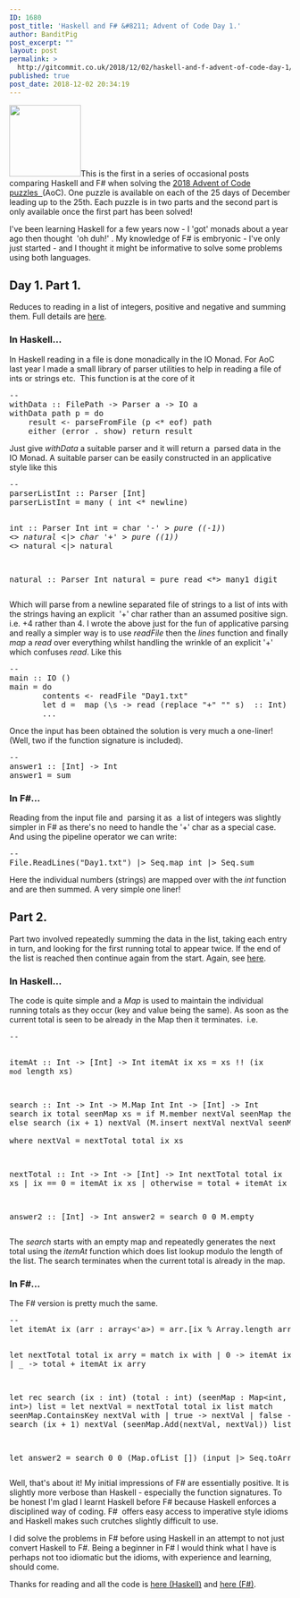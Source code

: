 ```yaml
---
ID: 1680
post_title: 'Haskell and F# &#8211; Advent of Code Day 1.'
author: BanditPig
post_excerpt: ""
layout: post
permalink: >
  http://gitcommit.co.uk/2018/12/02/haskell-and-f-advent-of-code-day-1/
published: true
post_date: 2018-12-02 20:34:19
---
```

<img class="alignnone size-full wp-image-317" src="http://gitcommit.co.uk/wp-content/uploads/2017/03/refresh.png" alt="" width="128" height="128" />This is the first in a series of occasional posts comparing Haskell and F# when solving the <a href="https://adventofcode.com/2018">2018 Advent of Code puzzles  </a>(AoC). One puzzle is available on each of the 25 days of December leading up to the 25th. Each puzzle is in two parts and the second part is only available once the first part has been solved!

I've been learning Haskell for a few years now - I 'got' monads about a year ago then thought  'oh duh!' . My knowledge of F# is embryonic - I've only just started - and I thought it might be informative to solve some problems using both languages.
<h2>Day 1. Part 1.</h2>
Reduces to reading in a list of integers, positive and negative and summing them. Full details are <a href="https://adventofcode.com/2018/day/1">here</a>.
<h3>In Haskell...</h3>
In Haskell reading in a file is done monadically in the IO Monad. For AoC  last year I made a small library of parser utilities to help in reading a file of ints or strings etc.  This function is at the core of it
<pre class="lang:haskell decode:true">--
withData :: FilePath -&gt; Parser a -&gt; IO a
withData path p = do
    result &lt;- parseFromFile (p &lt;* eof) path
    either (error . show) return result</pre>
Just give <em>withData</em> a suitable parser and it will return a  parsed data in the IO Monad. A suitable parser can be easily constructed in an applicative style like this
<pre class="lang:haskell decode:true ">--
parserListInt :: Parser [Int]
parserListInt = many ( int &lt;* newline)

int :: Parser Int
int = char '-' *&gt; pure ((-1)*) &lt;*&gt; natural &lt;|&gt; char '+' *&gt; pure ((1)*) &lt;*&gt; natural &lt;|&gt; natural

natural :: Parser Int
natural = pure read &lt;*&gt; many1 digit
</pre>
Which will parse from a newline separated file of strings to a list of ints with the strings having an explicit  '+' char rather than an assumed positive sign. i.e. +4 rather than 4. I wrote the above just for the fun of applicative parsing and really a simpler way is to use <em>readFile</em> then the <em>lines</em> function and finally <em>map</em> a <em>read</em> over everything whilst handling the wrinkle of an explicit '+' which confuses <em>read</em>. Like this
<pre class="lang:haskell decode:true ">--
main :: IO ()
main = do 
       contents &lt;- readFile "Day1.txt"
       let d =  map (\s -&gt; read (replace "+" "" s)  :: Int) $ lines contents
       ...</pre>
Once the input has been obtained the solution is very much a one-liner! (Well, two if the function signature is included).
<pre class="lang:haskell decode:true ">--
answer1 :: [Int] -&gt; Int
answer1 = sum</pre>
<h3>In F#...</h3>
Reading from the input file and  parsing it as  a list of integers was slightly simpler in F# as there's no need to handle the '+' char as a special case. And using the pipeline operator we can write:
<pre class="lang:haskell decode:true">--
File.ReadLines("Day1.txt") |&gt; Seq.map int |&gt; Seq.sum</pre>
Here the individual numbers (strings) are mapped over with the <em>int</em> function and are then summed. A very simple one liner!
<h2>Part 2.</h2>
Part two involved repeatedly summing the data in the list, taking each entry in turn, and looking for the first running total to appear twice. If the end of the list is reached then continue again from the start. Again, see <a href="https://adventofcode.com/2018/day/1">here</a>.
<h3>In Haskell...</h3>
The code is quite simple and a <em>Map</em> is used to maintain the individual running totals as they occur (key and value being the same). As soon as the current total is seen to be already in the Map then it terminates.  i.e.
<pre class="lang:haskell decode:true">--

itemAt :: Int -&gt; [Int] -&gt; Int
itemAt ix xs = xs !! (ix `mod` length xs)

search :: Int -&gt; Int -&gt; M.Map Int Int -&gt; [Int] -&gt; Int
search ix total seenMap xs = 
    if M.member nextVal seenMap
        then nextVal
        else search (ix + 1) nextVal (M.insert nextVal nextVal seenMap) xs  
        where nextVal = nextTotal total ix xs 
   
nextTotal :: Int -&gt; Int -&gt; [Int] -&gt; Int
nextTotal total ix xs 
    | ix == 0 = itemAt ix xs
    | otherwise = total + itemAt ix xs

answer2 :: [Int] -&gt; Int
answer2 = search 0 0 M.empty</pre>
The <em>search</em> starts with an empty map and repeatedly generates the next total using the <em>itemAt</em> function which does list lookup modulo the length of the list. The search terminates when the current total is already in the map.
<h3>In F#...</h3>
The F# version is pretty much the same.
<pre class="lang:haskell decode:true">--
let itemAt ix (arr : array&lt;'a&gt;) = arr.[ix % Array.length arr]

let nextTotal total ix arry =
    match ix with
    | 0 -&gt; itemAt ix arry
    | _ -&gt; total + itemAt ix arry

let rec search (ix : int) (total : int) (seenMap : Map&lt;int, int&gt;) list =
    let nextVal = nextTotal total ix list
    match seenMap.ContainsKey nextVal with
    | true  -&gt; nextVal
    | false -&gt; search (ix + 1) nextVal (seenMap.Add(nextVal, nextVal)) list


let answer2 =
    search 0 0 (Map.ofList []) (input |&gt; Seq.toArray)
</pre>
Well, that's about it! My initial impressions of F# are essentially positive. It is slightly more verbose than Haskell - especially the function signatures. To be honest I'm glad I learnt Haskell before F# because Haskell enforces a disciplined way of coding. F#  offers easy access to imperative style idioms and Haskell makes such crutches slightly difficult to use.

I did solve the problems in F# before using Haskell in an attempt to not just convert Haskell to F#. Being a beginner in F# I would think what I have is perhaps not too idiomatic but the idioms, with experience and learning, should come.

Thanks for reading and all the code is <a href="https://github.com/banditpig/AoC_2018_Haskell">here (Haskell)</a> and <a href="https://github.com/banditpig/AoC_2018_FSharp">here (F#)</a>.

&nbsp;

&nbsp;

&nbsp;
